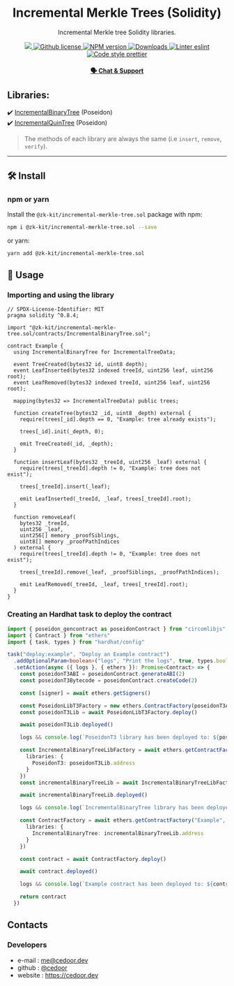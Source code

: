 <p align="center">
    <h1 align="center">
         Incremental Merkle Trees (Solidity)
    </h1>
    <p align="center">Incremental Merkle tree Solidity libraries.</p>
</p>

<p align="center">
    <a href="https://github.com/appliedzkp/zk-kit">
        <img src="https://img.shields.io/badge/project-zk--kit-blue.svg?style=flat-square">
    </a>
    <a href="https://github.com/appliedzkp/zk-kit/blob/main/LICENSE">
        <img alt="Github license" src="https://img.shields.io/github/license/appliedzkp/zk-kit.svg?style=flat-square">
    </a>
    <a href="https://www.npmjs.com/package/@zk-kit/incremental-merkle-tree.sol">
        <img alt="NPM version" src="https://img.shields.io/npm/v/@zk-kit/incremental-merkle-tree.sol?style=flat-square" />
    </a>
    <a href="https://npmjs.org/package/@zk-kit/incremental-merkle-tree.sol">
        <img alt="Downloads" src="https://img.shields.io/npm/dm/@zk-kit/incremental-merkle-tree.sol.svg?style=flat-square" />
    </a>
    <a href="https://eslint.org/">
        <img alt="Linter eslint" src="https://img.shields.io/badge/linter-eslint-8080f2?style=flat-square&logo=eslint" />
    </a>
    <a href="https://prettier.io/">
        <img alt="Code style prettier" src="https://img.shields.io/badge/code%20style-prettier-f8bc45?style=flat-square&logo=prettier" />
    </a>
</p>

<div align="center">
    <h4>
        <a href="https://discord.gg/9B9WgGP6YM">
            🗣️ Chat &amp; Support
        </a>
    </h4>
</div>

## Libraries:

✔️ [IncrementalBinaryTree](https://github.com/appliedzkp/zk-kit/blob/main/packages/incremental-merkle-tree.sol/contracts/IncrementalBinaryTree.sol) (Poseidon)\
✔️ [IncrementalQuinTree](https://github.com/appliedzkp/zk-kit/blob/main/packages/incremental-merkle-tree.sol/contracts/IncrementalQuinTree.sol) (Poseidon)

> The methods of each library are always the same (i.e `insert`, `remove`, `verify`).

---

## 🛠 Install

### npm or yarn

Install the `@zk-kit/incremental-merkle-tree.sol` package with npm:

```bash
npm i @zk-kit/incremental-merkle-tree.sol --save
```

or yarn:

```bash
yarn add @zk-kit/incremental-merkle-tree.sol
```

## 📜 Usage

### Importing and using the library

```solidity
// SPDX-License-Identifier: MIT
pragma solidity ^0.8.4;

import "@zk-kit/incremental-merkle-tree.sol/contracts/IncrementalBinaryTree.sol";

contract Example {
  using IncrementalBinaryTree for IncrementalTreeData;

  event TreeCreated(bytes32 id, uint8 depth);
  event LeafInserted(bytes32 indexed treeId, uint256 leaf, uint256 root);
  event LeafRemoved(bytes32 indexed treeId, uint256 leaf, uint256 root);

  mapping(bytes32 => IncrementalTreeData) public trees;

  function createTree(bytes32 _id, uint8 _depth) external {
    require(trees[_id].depth == 0, "Example: tree already exists");

    trees[_id].init(_depth, 0);

    emit TreeCreated(_id, _depth);
  }

  function insertLeaf(bytes32 _treeId, uint256 _leaf) external {
    require(trees[_treeId].depth != 0, "Example: tree does not exist");

    trees[_treeId].insert(_leaf);

    emit LeafInserted(_treeId, _leaf, trees[_treeId].root);
  }

  function removeLeaf(
    bytes32 _treeId,
    uint256 _leaf,
    uint256[] memory _proofSiblings,
    uint8[] memory _proofPathIndices
  ) external {
    require(trees[_treeId].depth != 0, "Example: tree does not exist");

    trees[_treeId].remove(_leaf, _proofSiblings, _proofPathIndices);

    emit LeafRemoved(_treeId, _leaf, trees[_treeId].root);
  }
}

```

### Creating an Hardhat task to deploy the contract

```ts
import { poseidon_gencontract as poseidonContract } from "circomlibjs"
import { Contract } from "ethers"
import { task, types } from "hardhat/config"

task("deploy:example", "Deploy an Example contract")
  .addOptionalParam<boolean>("logs", "Print the logs", true, types.boolean)
  .setAction(async ({ logs }, { ethers }): Promise<Contract> => {
    const poseidonT3ABI = poseidonContract.generateABI(2)
    const poseidonT3Bytecode = poseidonContract.createCode(2)

    const [signer] = await ethers.getSigners()

    const PoseidonLibT3Factory = new ethers.ContractFactory(poseidonT3ABI, poseidonT3Bytecode, signer)
    const poseidonT3Lib = await PoseidonLibT3Factory.deploy()

    await poseidonT3Lib.deployed()

    logs && console.log(`PoseidonT3 library has been deployed to: ${poseidonT3Lib.address}`)

    const IncrementalBinaryTreeLibFactory = await ethers.getContractFactory("IncrementalBinaryTree", {
      libraries: {
        PoseidonT3: poseidonT3Lib.address
      }
    })
    const incrementalBinaryTreeLib = await IncrementalBinaryTreeLibFactory.deploy()

    await incrementalBinaryTreeLib.deployed()

    logs && console.log(`IncrementalBinaryTree library has been deployed to: ${incrementalBinaryTreeLib.address}`)

    const ContractFactory = await ethers.getContractFactory("Example", {
      libraries: {
        IncrementalBinaryTree: incrementalBinaryTreeLib.address
      }
    })

    const contract = await ContractFactory.deploy()

    await contract.deployed()

    logs && console.log(`Example contract has been deployed to: ${contract.address}`)

    return contract
  })
```

## Contacts

### Developers

- e-mail : me@cedoor.dev
- github : [@cedoor](https://github.com/cedoor)
- website : https://cedoor.dev

